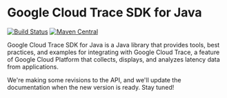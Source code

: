 # Google Cloud Trace SDK for Java

[![Build Status][travis-image]][travis-url] [![Maven Central][maven-image]][maven-url]

Google Cloud Trace SDK for Java is a Java library that provides tools, best practices, and examples for integrating with Google Cloud Trace, a feature of Google Cloud Platform that collects, displays, and analyzes latency data from applications.

We're making some revisions to the API, and we'll update the documentation when the new version is ready. Stay tuned!

[travis-image]: https://travis-ci.org/GoogleCloudPlatform/cloud-trace-java.svg?branch=master
[travis-url]: https://travis-ci.org/GoogleCloudPlatform/cloud-trace-java
[maven-image]: https://maven-badges.herokuapp.com/maven-central/com.google.cloud.trace/sdk/badge.svg
[maven-url]: https://maven-badges.herokuapp.com/maven-central/com.google.cloud.trace/sdk
